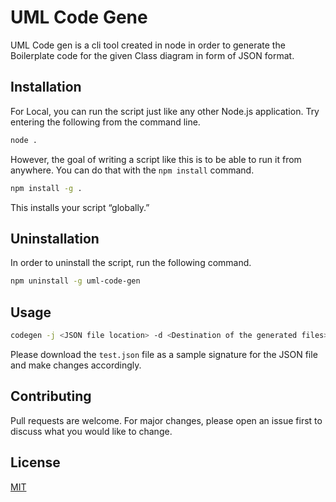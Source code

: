 # UML Code Gene

UML Code gen is a cli tool created in node in order to generate the Boilerplate code for the given Class diagram in form of JSON format. 

## Installation
<!---
Use the package manager [npm](https://www.npmjs.com/) to install uml-code-gen.
```bash
npm install -g uml-code-gen
```
-->
For Local, you can run the script just like any other Node.js application. Try entering the following from the command line.
```bash
node .
```
However, the goal of writing a script like this is to be able to run it from anywhere. You can do that with the ```npm install``` command.

```bash
npm install -g .
```
This installs your script “globally.”
## Uninstallation
In order to uninstall the script, run the following command.
```bash
npm uninstall -g uml-code-gen
```

## Usage
```bash
codegen -j <JSON file location> -d <Destination of the generated files>
```
Please download the ```test.json``` file as a sample signature for the JSON file and make changes accordingly.

## Contributing
Pull requests are welcome. For major changes, please open an issue first to discuss what you would like to change.


## License
[MIT](https://choosealicense.com/licenses/mit/)